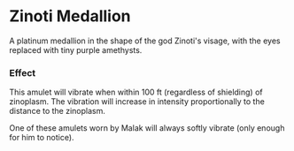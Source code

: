# Zinoti Medallion

A platinum medallion in the shape of the god Zinoti's visage, with the eyes replaced with tiny purple amethysts.

### Effect

This amulet will vibrate when within 100 ft (regardless of shielding) of zinoplasm.
The vibration will increase in intensity proportionally to the distance to the zinoplasm.

One of these amulets worn by Malak will always softly vibrate (only enough for him to notice).
